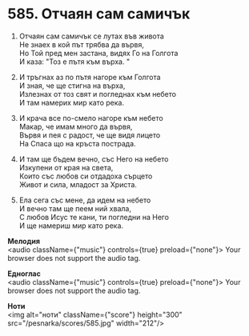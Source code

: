 # 585. Отчаян сам самичък

1. Отчаян сам самичък се лутах във живота  
Не знаех в кой път трябва да вървя,  
Но Той пред мен застана, видях Го на Голгота  
И каза: "Тоз е пътя към върха. "  

2. И тръгнах аз по пътя нагоре към Голгота  
И зная, че ще стигна на върха,  
Излезнах от тоз свят и погледнах към небето  
И там намерих мир като река.  

3. И крача все по-смело нагоре към небето  
Макар, че имам много да вървя,  
Вървя и пея с радост, че ще видя лицето  
На Спаса що на кръста пострада.  

4. И там ще бъдем вечно, със Него на небето  
Изкупени от края на света,  
Които със любов си отдадоха сърцето  
Живот и сила, младост за Христа.  

5. Ела сега със мене, да идем на небето  
И вечно там ще пеем ний хвала,  
С любов Исус те кани, ти погледни на Него  
И ще намериш мир като река.

**Мелодия**  
<audio className={"music"} controls={true} preload={"none"}>
    <source src="/pesnarka/mp3/585.mp3" type="audio/mpeg"/>
    Your browser does not support the audio tag.
</audio>

**Едноглас**  
<audio className={"music"} controls={true} preload={"none"}>
    <source src="/pesnarka/transp/585.mp3" type="audio/mpeg"/>
    Your browser does not support the audio tag.
</audio>

**Ноти**  
<img alt="ноти" className={"score"} height="300" src="/pesnarka/scores/585.jpg" width="212"/>
